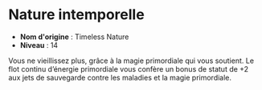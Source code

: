 # Nature intemporelle

 * **Nom d'origine** : Timeless Nature
 * **Niveau** : 14


<p>Vous ne vieillissez plus, grâce à la magie primordiale qui vous soutient. Le flot continu d’énergie primordiale vous confère un bonus de statut de +2 aux jets de sauvegarde contre les maladies et la magie primordiale.</p>